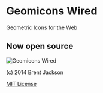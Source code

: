 # Geomicons Wired
Geometric Icons for the Web

## Now open source

![Geomicons Wired](http://jxnblk.github.io/geomicons-wired/geomicons-wired.svg)

(c) 2014 Brent Jackson

[MIT License](http://opensource.org/licenses/MIT)

